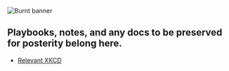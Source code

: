 ![Burnt banner](https://files.xion-testnet-1.burnt.com/banner.jpg)

## Playbooks, notes, and any docs to be preserved for posterity belong here.

- [Relevant XKCD](https://xkcd.com/2267/)

